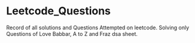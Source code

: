 # Leetcode_Questions
Record of all solutions and Questions Attempted on leetcode.
Solving only Questions of Love Babbar, A to Z and Fraz  dsa sheet.
